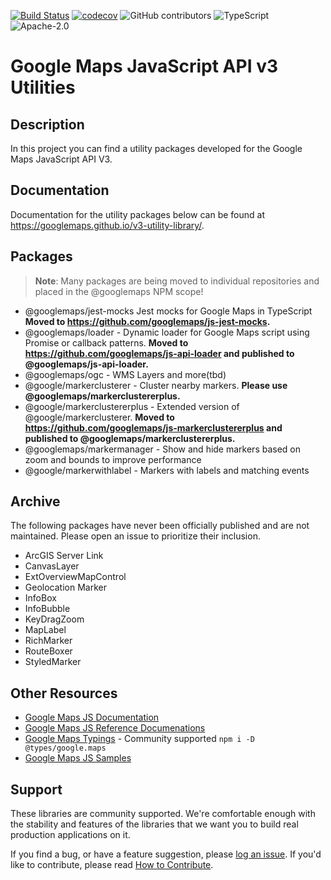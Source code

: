 [![Build Status](https://travis-ci.org/googlemaps/v3-utility-library.svg?branch=master)](https://travis-ci.org/googlemaps/v3-utility-library)
[![codecov](https://codecov.io/gh/googlemaps/v3-utility-library/branch/master/graph/badge.svg)](https://codecov.io/gh/googlemaps/v3-utility-library)
![GitHub contributors](https://img.shields.io/github/contributors/googlemaps/v3-utility-library)
![TypeScript](https://badgen.net/badge/icon/Typed?icon=typescript&label&labelColor=blue&color=555555)
![Apache-2.0](https://img.shields.io/badge/license-Apache-blue)

Google Maps JavaScript API v3 Utilities
===================================================

## Description

In this project you can find a utility packages developed for the Google Maps JavaScript API V3.

## Documentation

Documentation for the utility packages below can be found at https://googlemaps.github.io/v3-utility-library/.

## Packages
> **Note**: Many packages are being moved to individual repositories and placed in the @googlemaps NPM scope!

- @googlemaps/jest-mocks Jest mocks for Google Maps in TypeScript **Moved to https://github.com/googlemaps/js-jest-mocks.**
- @googlemaps/loader - Dynamic loader for Google Maps script using Promise or callback patterns. **Moved to https://github.com/googlemaps/js-api-loader and published to @googlemaps/js-api-loader.**
- @googlemaps/ogc - WMS Layers and more(tbd)
- @google/markerclusterer - Cluster nearby markers. **Please use @googlemaps/markerclustererplus.**
- @google/markerclustererplus - Extended version of @google/markerclusterer. **Moved to https://github.com/googlemaps/js-markerclustererplus and published to @googlemaps/markerclustererplus.**
- @googlemaps/markermanager - Show and hide markers based on zoom and bounds to improve performance
- @google/markerwithlabel - Markers with labels and matching events

## Archive

The following packages have never been officially published and are not maintained. Please open an issue to prioritize their inclusion.
- ArcGIS Server Link
- CanvasLayer
- ExtOverviewMapControl
- Geolocation Marker
- InfoBox
- InfoBubble
- KeyDragZoom
- MapLabel
- RichMarker
- RouteBoxer
- StyledMarker
 
## Other Resources
- [Google Maps JS Documentation](https://developers.google.com/maps/documentation/javascript/tutorial)
- [Google Maps JS Reference Documenations](https://developers.google.com/maps/documentation/javascript/reference/)
- [Google Maps Typings](https://github.com/DefinitelyTyped/DefinitelyTyped/tree/master/types/google.maps) - Community supported `npm i -D @types/google.maps`
- [Google Maps JS Samples](https://github.com/googlemaps/js-samples)

## Support

These libraries are community supported. We're comfortable enough with the stability and features of
the libraries that we want you to build real production applications on it.

If you find a bug, or have a feature suggestion, please [log an issue](https://github.com/googlemaps/v3-utility-library/issues). If you'd like to
contribute, please read [How to Contribute](CONTRIB.md).
